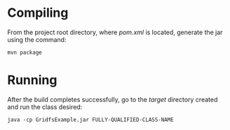 # Compiling

From the project root directory, where *pom.xml* is located, generate the jar using the command:

```
mvn package
```

# Running

After the build completes successfully, go to the *target* directory created and run the class desired:

```
java -cp GridfsExample.jar FULLY-QUALIFIED-CLASS-NAME
```
